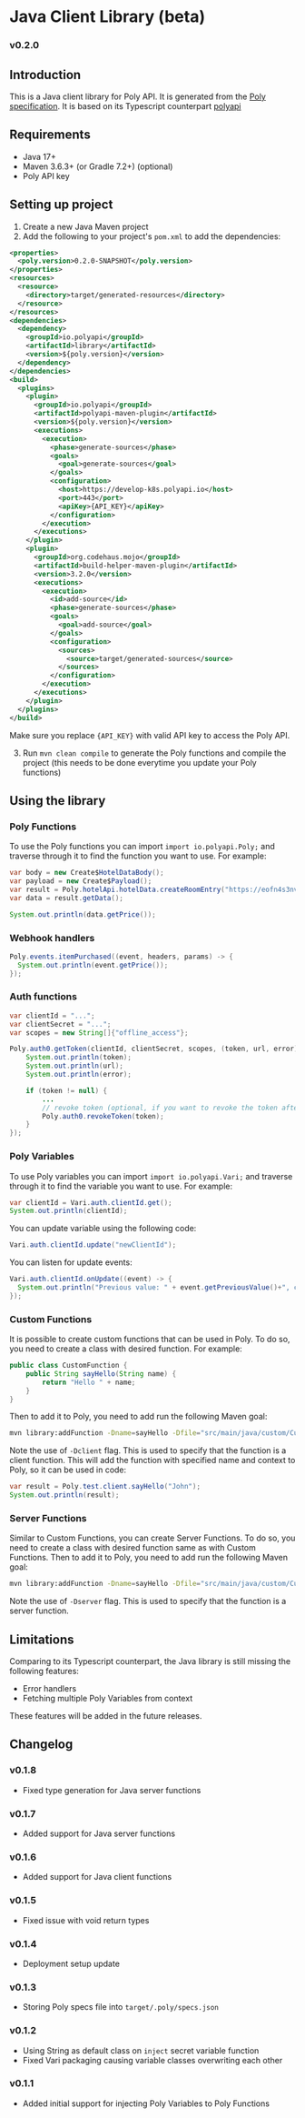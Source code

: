 # Java Client Library (beta)
### v0.2.0

## Introduction
This is a Java client library for Poly API. It is generated from the [Poly specification](https://develop-k8s.polyapi.io/specs). It is based on its Typescript counterpart [polyapi](https://www.npmjs.com/package/polyapi)

## Requirements
- Java 17+
- Maven 3.6.3+ (or Gradle 7.2+) (optional)
- Poly API key

## Setting up project
1. Create a new Java Maven project
2. Add the following to your project's `pom.xml` to add the dependencies:
```xml
<properties>
  <poly.version>0.2.0-SNAPSHOT</poly.version>
</properties>
<resources>
  <resource>
    <directory>target/generated-resources</directory>
  </resource>
</resources>
<dependencies>
  <dependency>
    <groupId>io.polyapi</groupId>
    <artifactId>library</artifactId>
    <version>${poly.version}</version>
  </dependency>
</dependencies>
<build>
  <plugins>
    <plugin>
      <groupId>io.polyapi</groupId>
      <artifactId>polyapi-maven-plugin</artifactId>
      <version>${poly.version}</version>
      <executions>
        <execution>
          <phase>generate-sources</phase>
          <goals>
            <goal>generate-sources</goal>
          </goals>
          <configuration>
            <host>https://develop-k8s.polyapi.io</host>
            <port>443</port>
            <apiKey>{API_KEY}</apiKey>
          </configuration>
        </execution>
      </executions>
    </plugin>
    <plugin>
      <groupId>org.codehaus.mojo</groupId>
      <artifactId>build-helper-maven-plugin</artifactId>
      <version>3.2.0</version>
      <executions>
        <execution>
          <id>add-source</id>
          <phase>generate-sources</phase>
          <goals>
            <goal>add-source</goal>
          </goals>
          <configuration>
            <sources>
              <source>target/generated-sources</source>
            </sources>
          </configuration>
        </execution>
      </executions>
    </plugin>
  </plugins>
</build>
```
Make sure you replace `{API_KEY}` with valid API key to access the Poly API.

3. Run `mvn clean compile` to generate the Poly functions and compile the project (this needs to be done everytime you update your Poly functions)

## Using the library
### Poly Functions
To use the Poly functions you can import `import io.polyapi.Poly;` and traverse through it to find the function you want to use. For example:
```java
var body = new Create$HotelDataBody();
var payload = new Create$Payload();
var result = Poly.hotelApi.hotelData.createRoomEntry("https://eofn4s3nvu8okku.m.pipedream.net", "meat", body, payload);
var data = result.getData();

System.out.println(data.getPrice());
``` 

### Webhook handlers
```java
Poly.events.itemPurchased((event, headers, params) -> {
  System.out.println(event.getPrice());
});
```

### Auth functions
```java
var clientId = "...";
var clientSecret = "...";
var scopes = new String[]{"offline_access"};

Poly.auth0.getToken(clientId, clientSecret, scopes, (token, url, error) -> {
    System.out.println(token);
    System.out.println(url);
    System.out.println(error);

    if (token != null) {
        ...
        // revoke token (optional, if you want to revoke the token after you are done with it)
        Poly.auth0.revokeToken(token);
    }
});
```

### Poly Variables
To use Poly variables you can import `import io.polyapi.Vari;` and traverse through it to find the variable you want to use. For example:
```java
var clientId = Vari.auth.clientId.get();
System.out.println(clientId);
```
You can update variable using the following code:
```java
Vari.auth.clientId.update("newClientId");
```
You can listen for update events:
```java
Vari.auth.clientId.onUpdate((event) -> {
  System.out.println("Previous value: " + event.getPreviousValue()+", currentValue: " + event.getCurrentValue());
});
```

### Custom Functions
It is possible to create custom functions that can be used in Poly. To do so, you need to create a class with desired function. For example:
```java
public class CustomFunction {
    public String sayHello(String name) {
        return "Hello " + name;
    }
}
```
Then to add it to Poly, you need to add run the following Maven goal:
```bash
mvn library:addFunction -Dname=sayHello -Dfile="src/main/java/custom/CustomFunction.java" -Dcontext="test.client" -Dclient -Ddescription="This says hello to you"
```
Note the use of `-Dclient` flag. This is used to specify that the function is a client function.
This will add the function with specified name and context to Poly, so it can be used in code:

```java
var result = Poly.test.client.sayHello("John");
System.out.println(result);
```

### Server Functions
Similar to Custom Functions, you can create Server Functions. To do so, you need to create a class with desired function same as with Custom Functions.
Then to add it to Poly, you need to add run the following Maven goal:
```bash
mvn library:addFunction -Dname=sayHello -Dfile="src/main/java/custom/CustomFunction.java" -Dcontext="test.server" -Dserver -Ddescription="This says hello to you from server"
```
Note the use of `-Dserver` flag. This is used to specify that the function is a server function.

## Limitations
Comparing to its Typescript counterpart, the Java library is still missing the following features:
- Error handlers
- Fetching multiple Poly Variables from context

These features will be added in the future releases.

## Changelog
### v0.1.8
- Fixed type generation for Java server functions
### v0.1.7
- Added support for Java server functions
### v0.1.6
- Added support for Java client functions
### v0.1.5
- Fixed issue with void return types
### v0.1.4
- Deployment setup update
### v0.1.3
- Storing Poly specs file into `target/.poly/specs.json`
### v0.1.2
- Using String as default class on `inject` secret variable function
- Fixed Vari packaging causing variable classes overwriting each other 
### v0.1.1
- Added initial support for injecting Poly Variables to Poly Functions
